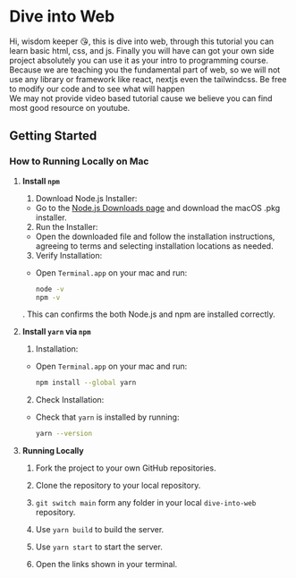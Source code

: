 # Dive into Web

Hi, wisdom keeper 😘, this is dive into web, through this tutorial you can learn basic html, css, and js. Finally you will have can got your own side project absolutely you can use it as your intro to programming course.
Because we are teaching you the fundamental part of web, so we will not use any library or framework like react, nextjs even the tailwindcss. Be free to modify our code and to see what will happen  
We may not provide video based tutorial cause we believe you can find most good resource on youtube.  

## Getting Started

### How to Running Locally on Mac

1. **Install `npm`**
   
   1. Download Node.js Installer:
   - Go to the [Node.js Downloads page](https://nodejs.org/) and download the macOS .pkg installer.
   2. Run the Installer:
   - Open the downloaded file and follow the installation instructions, agreeing to terms and selecting installation locations as needed.
   3. Verify Installation:
   - Open `Terminal.app` on your mac and run:
     
     ```bash
     node -v
     npm -v
     ```
   
   . This can confirms the both Node.js and npm are installed correctly.

2. **Install `yarn` via `npm`**
   
   1. Installation:
   - Open `Terminal.app` on your mac and run:
     
     ```bash
     npm install --global yarn
     ```
   2. Check Installation:
   - Check that `yarn` is installed by running:
     
     ```bash
     yarn --version
     ```

3. **Running Locally**
   
   1. Fork the project to your own GitHub repositories.
   
   2. Clone the repository to your local repository.
   
   3. `git switch main` form any folder in your local `dive-into-web` repository.
   
   4. Use `yarn build` to build the server.
   
   5. Use `yarn start` to start the server.
   
   6. Open the links shown in your terminal.
